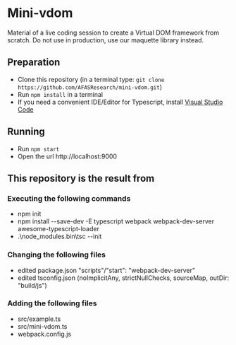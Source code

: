 # Mini-vdom
Material of a live coding session to create a Virtual DOM framework from scratch. Do not use in production, use our maquette library instead.

## Preparation
- Clone this repository (in a terminal type: `git clone https://github.com/AFASResearch/mini-vdom.git`)
- Run `npm install` in a terminal
- If you need a convenient IDE/Editor for Typescript, install [Visual Studio Code](https://code.visualstudio.com/)

## Running
- Run `npm start`
- Open the url http://localhost:9000


## This repository is the result from

### Executing the following commands
- npm init
- npm install --save-dev -E typescript webpack webpack-dev-server awesome-typescript-loader
- .\node_modules\.bin\tsc --init

### Changing the following files
- edited package.json "scripts"/"start": "webpack-dev-server"
- edited tsconfig.json (noImplicitAny, strictNullChecks, sourceMap, outDir: "build/js")

### Adding the following files
- src/example.ts
- src/mini-vdom.ts
- webpack.config.js
